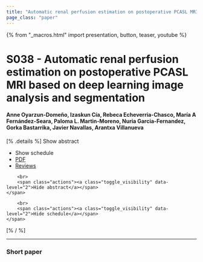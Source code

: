 ```yaml
---
title: "Automatic renal perfusion estimation on postoperative PCASL MRI based on deep learning image analysis and segmentation "
page_class: "paper"
---
```


{% from "_macros.html" import presentation, button, teaser, youtube %}

# S038 - Automatic renal perfusion estimation on postoperative PCASL MRI based on deep learning image analysis and segmentation 

#### Anne Oyarzun-Domeño, Izaskun Cía, Rebeca Echeverria-Chasco, María A Fernández-Seara, Paloma L. Martin-Moreno, Nuria Garcia-Fernandez, Gorka Bastarrika, Javier Navallas, Arantxa Villanueva

[% .details %]
<a class="toggle_visibility" data-selector=".abstract" data-level="3">Show abstract</a>
- <a class="toggle_visibility" data-selector=".schedule" data-level="3">Show schedule</a>
- <a href="https://openreview.net/pdf?id=">PDF</a>
- <a href="https://openreview.net/forum?id=">Reviews</a>

<p>
    <span class="abstract">
        
        <br>
        <span class="actions"><a class="toggle_visibility" data-level="2">Hide abstract</a></span>
    </span>
</p>

<p>
    <span class="schedule">
        
        <br>
        <span class="actions"><a class="toggle_visibility" data-level="2">Hide schedule</a></span>
    </span>
</p>
[% / %]

---


### Short paper
